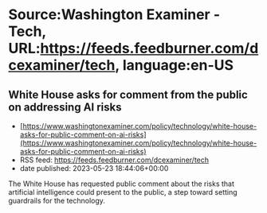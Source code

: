 # Source:Washington Examiner - Tech, URL:https://feeds.feedburner.com/dcexaminer/tech, language:en-US

## White House asks for comment from the public on addressing AI risks
 - [https://www.washingtonexaminer.com/policy/technology/white-house-asks-for-public-comment-on-ai-risks](https://www.washingtonexaminer.com/policy/technology/white-house-asks-for-public-comment-on-ai-risks)
 - RSS feed: https://feeds.feedburner.com/dcexaminer/tech
 - date published: 2023-05-23 18:44:06+00:00

The White House has requested public comment about the risks that artificial intelligence could present to the public, a step toward setting guardrails for the technology.

